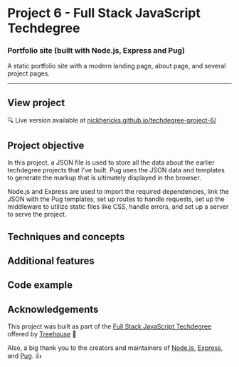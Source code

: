 # Project 6 - Full Stack JavaScript Techdegree

### Portfolio site (built with Node.js, Express and Pug)

A static portfolio site with a modern landing page, about page, and several project pages.

---

<!-- <img src="https://res.cloudinary.com/dtqevfsxh/image/upload/v1553282635/portfolio/publicApiRequest.png" width="899px"> -->

## View project

:mag: Live version available at [nickhericks.github.io/techdegree-project-6/](https://nickhericks.github.io/techdegree-project-6/)

## Project objective

In this project, a JSON file is used to store all the data about the earlier techdegree projects that I've built. Pug uses the JSON data and templates to generate the markup that is ultimately displayed in the browser.

Node.js and Express are used to import the required dependencies, link the JSON with the Pug templates, set up routes to handle requests, set up the middleware to utilize static files like CSS, handle errors, and set up a server to serve the project.

## Techniques and concepts

<!-- - AJAX (Fetch request)
- Third-party API
- JSON objects
- Array iteration methods -->

## Additional features

<!-- In addition to completing the basic requirements for this techdegree project, I also added additional features including:

- [x] Added live search filtering for employee cards on the page
- [x] Added 'Prev' and 'Next' buttons for navigating cards within modal
- [x] Personalized CSS styling (colors, fonts, etc.) -->

## Code example

<!-- This lesson was all about AJAX, so it seems fitting to show the fetch request used:

```javascript
// Request data for 12 random users from the Random User Generator API
fetch('https://randomuser.me/api/?results=12&nat=us')
	.then(response => response.json())
	.then(data => displayEmployees(data.results));
``` -->

## Acknowledgements

This project was built as part of the [Full Stack JavaScript Techdegree](https://join.teamtreehouse.com/techdegree/) offered by [Treehouse](https://teamtreehouse.com) :raised_hands:

Also, a big thank you to the creators and maintainers of [Node.js](https://nodejs.org/en/), [Express](https://expressjs.com/), and [Pug](https://www.npmjs.com/package/pug). 👍